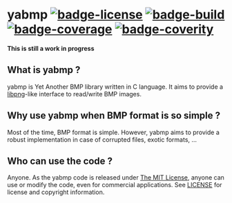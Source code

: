 # yabmp [![badge-license]][link-license] [![badge-build]][link-build] [![badge-coverage]][link-coverage] [![badge-coverity]][link-coverity]

**This is still a work in progress**

## What is yabmp ?

yabmp is Yet Another BMP library written in C language.
It aims to provide a [libpng](http://www.libpng.org/pub/png/libpng.html)-like interface to read/write BMP images.

## Why use yabmp when BMP format is so simple ?

Most of the time, BMP format is simple. However, yabmp aims to provide a robust implementation in case of corrupted files, exotic formats, ...

## Who can use the code ?
Anyone. As the yabmp code is released under [The MIT License][link-license], anyone can use or modify the code, even for commercial applications.
See [LICENSE][link-license] for license and copyright information.

[comment-license]: https://img.shields.io/github/license/mayeut/yabmp.svg "https://img.shields.io/badge/license-MIT_License-blue.svg"
[badge-license]: https://img.shields.io/github/license/mayeut/yabmp.svg "License"
[link-license]: https://github.com/mayeut/yabmp/blob/master/LICENSE "License"
[badge-build]: https://travis-ci.org/mayeut/yabmp.svg?branch=master "Build Status"
[link-build]: https://travis-ci.org/mayeut/yabmp "Build Status"
[badge-coverage]: http://codecov.io/github/mayeut/yabmp/coverage.svg?branch=master "Code Coverage"
[link-coverage]: http://codecov.io/github/mayeut/yabmp?branch=master "Code Coverage"
[badge-coverity]: https://scan.coverity.com/projects/6405/badge.svg "Coverity Scan Build Status"
[link-coverity]: https://scan.coverity.com/projects/mayeut-yabmp "Coverity Scan Build Status"
